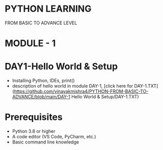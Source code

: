 # PYTHON LEARNING
FROM BASIC TO ADVANCE LEVEL

# MODULE - 1

  # DAY1-Hello World & Setup
  - Installing Python, IDEs, print()
  - description of hello world in module DAY-1, [click here for DAY-1.TXT](https://github.com/vinayakmishra4/PYTHON-FROM-BASIC-TO-ADVANCE/blob/main/DAY-1 Hello World & Setup/DAY-1.TXT)
 
# Prerequisites
- Python 3.8 or higher
- A code editor (VS Code, PyCharm, etc.)
- Basic command line knowledge
